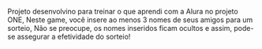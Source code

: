 Projeto desenvolvino para treinar o que aprendi com a Alura no projeto ONE,
Neste game, você insere ao menos 3 nomes de seus amigos para um sorteio,
Não se preocupe, os nomes inseridos ficam ocultos e assim, pode-se assegurar a efetividade do sorteio!
